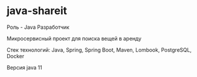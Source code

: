# java-shareit

Роль - Java Разработчик 

Микросервисный проект для поиска вещей в аренду

Стек технологий: Java, Spring, Spring Boot, Maven, Lombook, PostgreSQL, Docker

Версия java 11

